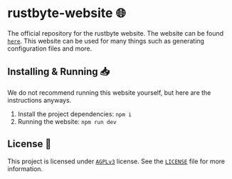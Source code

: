 # rustbyte-website 🌐
The official repository for the rustbyte website. The website can be found [`here`](https://rustbyte.dev). This website can be used for many things such as generating configuration files and more.

## Installing & Running 📥
We do not recommend running this website yourself, but here are the instructions anyways.
1. Install the project dependencies: `npm i`
2. Running the website: `npm run dev`

## License 📜
This project is licensed under [`AGPLv3`](https://www.gnu.org/licenses/agpl-3.0.de.html) license. See the [`LICENSE`](https://github.com/rustbyte-solutions/rustbyte-website/LICENSE) file for more information.